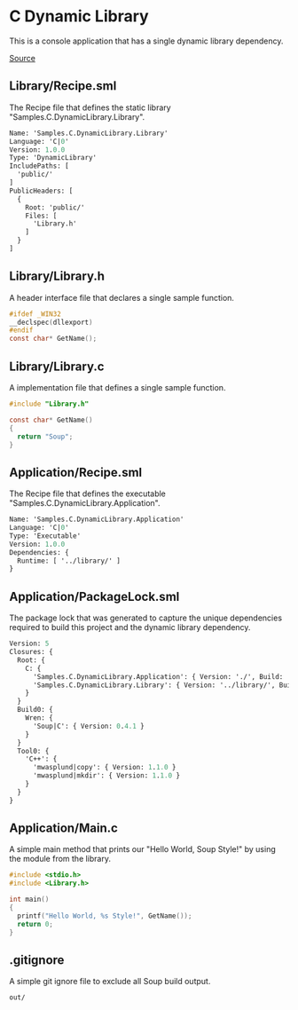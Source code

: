 # C Dynamic Library
This is a console application that has a single dynamic library dependency.

[Source](https://github.com/soup-build/soup/tree/main/samples/c/dynamic-library)

## Library/Recipe.sml
The Recipe file that defines the static library "Samples.C.DynamicLibrary.Library".
```sml
Name: 'Samples.C.DynamicLibrary.Library'
Language: 'C|0'
Version: 1.0.0
Type: 'DynamicLibrary'
IncludePaths: [
  'public/'
]
PublicHeaders: [
  {
    Root: 'public/'
    Files: [
      'Library.h'
    ]
  }
]
```

## Library/Library.h
A header interface file that declares a single sample function.
```c
#ifdef _WIN32
__declspec(dllexport)
#endif
const char* GetName();
```

## Library/Library.c
A implementation file that defines a single sample function.
```c
#include "Library.h"

const char* GetName()
{
  return "Soup";
}
```

## Application/Recipe.sml
The Recipe file that defines the executable "Samples.C.DynamicLibrary.Application".
```sml
Name: 'Samples.C.DynamicLibrary.Application'
Language: 'C|0'
Type: 'Executable'
Version: 1.0.0
Dependencies: {
  Runtime: [ '../library/' ]
}
```

## Application/PackageLock.sml
The package lock that was generated to capture the unique dependencies required to build this project and the dynamic library dependency.
```sml
Version: 5
Closures: {
  Root: {
    C: {
      'Samples.C.DynamicLibrary.Application': { Version: './', Build: 'Build0', Tool: 'Tool0' }
      'Samples.C.DynamicLibrary.Library': { Version: '../library/', Build: 'Build0', Tool: 'Tool0' }
    }
  }
  Build0: {
    Wren: {
      'Soup|C': { Version: 0.4.1 }
    }
  }
  Tool0: {
    'C++': {
      'mwasplund|copy': { Version: 1.1.0 }
      'mwasplund|mkdir': { Version: 1.1.0 }
    }
  }
}
```

## Application/Main.c
A simple main method that prints our "Hello World, Soup Style!" by using the module from the library.
```c
#include <stdio.h>
#include <Library.h>

int main()
{
  printf("Hello World, %s Style!", GetName());
  return 0;
}
```

## .gitignore
A simple git ignore file to exclude all Soup build output.
```
out/
```
